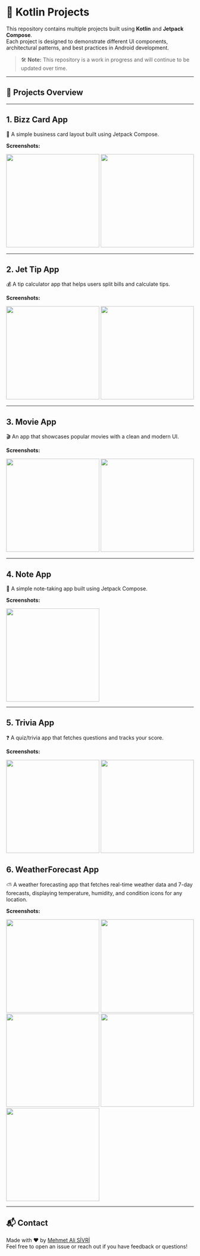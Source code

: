 # 🚀 Kotlin Projects

This repository contains multiple projects built using **Kotlin** and **Jetpack Compose**.  
Each project is designed to demonstrate different UI components, architectural patterns, and best practices in Android development.

> 🛠️ **Note:** This repository is a work in progress and will continue to be updated over time.

---

## 📱 Projects Overview

---

## 1. Bizz Card App  
📇 A simple business card layout built using Jetpack Compose.

**Screenshots:**  
<p float="left">
  <img src="screenshots/bizzcard/1.png" width="250" />
  <img src="screenshots/bizzcard/2.png" width="250" />
</p>

---

## 2. Jet Tip App  
💰 A tip calculator app that helps users split bills and calculate tips.

**Screenshots:**  
<p float="left">
  <img src="screenshots/jettip/1.png" width="250" />
  <img src="screenshots/jettip/2.png" width="250" />
</p>

---

## 3. Movie App  
🎬 An app that showcases popular movies with a clean and modern UI.

**Screenshots:**  
<p float="left">
  <img src="screenshots/movie/1.png" width="250" />
  <img src="screenshots/movie/2.png" width="250" />
</p>

---

## 4. Note App  
📝 A simple note-taking app built using Jetpack Compose.

**Screenshots:**  
<p float="left">
  <img src="screenshots/note/1.png" width="250" />
</p>

---

## 5. Trivia App  
❓ A quiz/trivia app that fetches questions and tracks your score.

**Screenshots:**  
<p float="left">
  <img src="screenshots/trivia/1.png" width="250" />
  <img src="screenshots/trivia/2.png" width="250" />
</p>

## 6. WeatherForecast App  
⛅ A weather forecasting app that fetches real-time weather data and 7-day forecasts, displaying temperature, humidity, and condition icons for any location.  

**Screenshots:**  
<p float="left">
  <img src="screenshots/weather/1.png" width="250" />
  <img src="screenshots/weather/2.png" width="250" />  
  <img src="screenshots/weather/3.png" width="250" />
  <img src="screenshots/weather/4.png" width="250" />
  <img src="screenshots/weather/5.png" width="250" />
</p>

---

## 📬 Contact

Made with ❤️ by [Mehmet Ali SİVRİ](https://github.com/MehmetAliSivriDev)  
Feel free to open an issue or reach out if you have feedback or questions!
